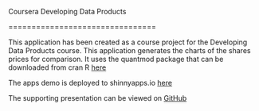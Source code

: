 Coursera Developing Data Products

 ================================

This application has been created as a course project for the Developing Data Products course. This application generates the charts of the shares prices for comparison. It uses the quantmod package that can be downloaded from cran R [here](http://cran.r-project.org/web/packages/quantmod/index.html)

The apps demo is deployed to shinnyapps.io [here](https://junkal.shinyapps.io/ShinyApp/)

The supporting presentation can be viewed on [GitHub](http://junkal.github.io/Developing_Data_Products_Slidify)